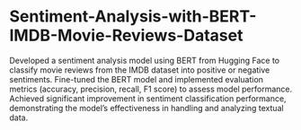 # Sentiment-Analysis-with-BERT-IMDB-Movie-Reviews-Dataset
Developed a sentiment analysis model using BERT from Hugging Face to classify movie reviews from the IMDB dataset into positive or negative sentiments. 
Fine-tuned the BERT model and implemented evaluation metrics (accuracy, precision, recall, F1 score) to assess model performance.
Achieved significant improvement in sentiment classification performance, demonstrating the model’s effectiveness in handling and analyzing textual data.
